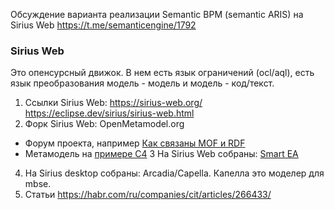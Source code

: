 Обсуждение варианта реализации Semantic BPM (semantic ARIS) на Sirius Web
https://t.me/semanticengine/1792 
### Sirius Web
Это опенсурсный движок. В нем есть язык ограничений (ocl/aql), есть язык преобразования модель - модель и модель - код/текст.

1. Ссылки Sirius Web:
https://sirius-web.org/
https://eclipse.dev/sirius/sirius-web.html
2. Форк Sirius Web: OpenMetamodel.org
- Форум проекта, например [Как связаны MOF и RDF](https://forum.openmetamodel.org/d/56-kak-svyazany-mof-i-rdf)
- Метамодель на [примере С4](https://metamodel.dev/metamodel/c4/dev/c4) 
3 На Sirius Web собраны:
[Smart ЕА](https://www.obeosoft.com/en/products/smartea) 

4. На Sirius desktop собраны:
Arcadia/Capella. Капелла это моделер для mbse.
5. Статьи
https://habr.com/ru/companies/cit/articles/266433/
